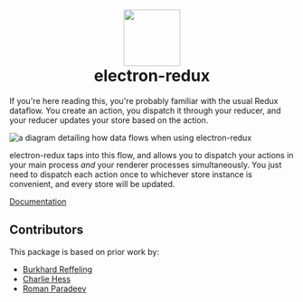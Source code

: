 <h1 align="center">
<img height=100 src="https://cdn.mckayla.cloud/-/d622b29166eb46e080f5103f22e1d2a9/electron-redux-logo.svg" />
<br />
electron-redux
</h1>

If you're here reading this, you're probably familiar with the usual Redux dataflow. You create an action, you dispatch it through your reducer, and your reducer updates your store based on the action.

<!-- ![](https://cdn.mckayla.cloud/-/420c88951bf4468a8af84f4a738d4565/redux-flow.webp) -->

![a diagram detailing how data flows when using electron-redux](https://cdn.mckayla.cloud/-/401e0af828b84b358ca289676dc12101/electron-redux-flow.webp)

electron-redux taps into this flow, and allows you to dispatch your actions in your main process _and_ your renderer processes simultaneously. You just need to dispatch each action once to whichever store instance is convenient, and every store will be updated.

[Documentation](packages/electron-redux/README.md)

## Contributors

This package is based on prior work by:

- [Burkhard Reffeling](https://github.com/hardchor)
- [Charlie Hess](https://github.com/CharlieHess)
- [Roman Paradeev](https://github.com/sameoldmadness)
